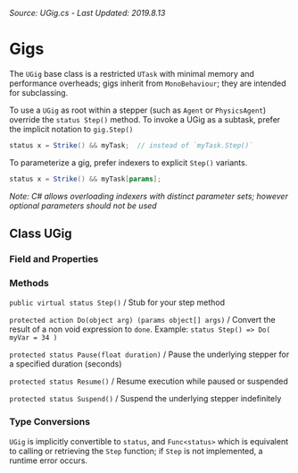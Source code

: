*Source: UGig.cs - Last Updated: 2019.8.13*

# Gigs

The `UGig` base class is a restricted `UTask` with minimal memory and performance overheads; gigs inherit from `MonoBehaviour`; they are intended for subclassing.

To use a `UGig` as root within a stepper (such as `Agent` or `PhysicsAgent`) override the `status Step()` method. To invoke a UGig as a subtask, prefer the implicit notation to `gig.Step()`

```cs
status x = Strike() && myTask;  // instead of `myTask.Step()`
```

To parameterize a gig, prefer indexers to explicit `Step()` variants.

```cs
status x = Strike() && myTask[params];
```

*Note: C# allows overloading indexers with distinct parameter sets; however optional parameters should not be used*

## Class UGig

### Field and Properties

### Methods

`public virtual status Step()`
/ Stub for your step method

`protected action Do(object arg) (params object[] args)`
/ Convert the result of a non void expression to `done`.
Example: `status Step() => Do( myVar = 34 )`

`protected status Pause(float duration)`
/ Pause the underlying stepper for a specified duration (seconds)

`protected status Resume()`
/ Resume execution while paused or suspended

`protected status Suspend()`
/ Suspend the underlying stepper indefinitely

### Type Conversions

`UGig` is implicitly convertible to `status`, and `Func<status>` which is equivalent to calling or retrieving the `Step` function; if `Step` is not implemented, a runtime error occurs.
